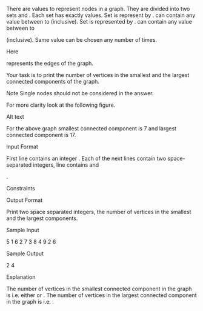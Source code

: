 There are values to represent nodes in a graph. They are divided into two sets and . Each set has exactly values. Set is represent by . can contain any value between to (inclusive). Set is represented by . can contain any value between to

(inclusive). Same value can be chosen any number of times.

Here

represents the edges of the graph.

Your task is to print the number of vertices in the smallest and the largest connected components of the graph.

Note Single nodes should not be considered in the answer.

For more clarity look at the following figure.

Alt text

For the above graph smallest connected component is 7 and largest connected component is 17.

Input Format

First line contains an integer
.
Each of the next lines contain two space-separated integers, line contains and

.

Constraints

Output Format

Print two space separated integers, the number of vertices in the smallest and the largest components.

Sample Input

5
1 6 
2 7
3 8
4 9
2 6

Sample Output

2 4

Explanation

The number of vertices in the smallest connected component in the graph is
i.e. either or .
The number of vertices in the largest connected component in the graph is i.e. . 
